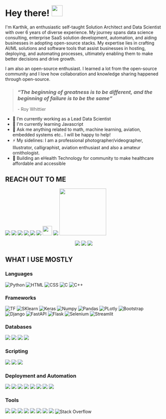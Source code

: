 # Hey there! <img src="https://media.giphy.com/media/hvRJCLFzcasrR4ia7z/giphy.gif" width="35px">

I'm Karthik, an enthusiastic self-taught Solution Architect and Data Scientist with over 6 years of diverse experience. My journey spans data science consulting, enterprise SaaS solution development, automation, and aiding businesses in adopting open-source stacks. My expertise lies in crafting AI/ML solutions and software tools that assist businesses in hosting, deploying, and automating processes, ultimately enabling them to make better decisions and drive growth.

<!-- <img align="right" alt="GIF" height="250px" src="output-onlinegiftools.gif"/> -->

<!--<img align="right" alt="GIF" height="250px" src="https://i.pinimg.com/originals/1a/a5/41/1aa54136f55c03a40ba7192ebe9b0a41.gif"/> -->
<!--<img align="right" alt="GIF" height="250px" src="./Digital-Marketing-Write-For-Us.webp"/> -->

I am also an open-source enthusiast. I learned a lot from the open-source community and I love how collaboration and knowledge sharing happened through open-source.

> ### _“The beginning of greatness is to be different, and the beginning of failure is to be the same”_
> \- Roy Whittier
<!--
**karthikmprakash/karthikmprakash** is a ✨ _special_ ✨ repository because its `README.md` (this file) appears on your GitHub profile.

Here are some ideas to get you started:
-->
- 🔭 I’m currently working as a Lead Data Scientist
- 🌱 I'm currently learning Javascript
- 💬 Ask me anything related to math, machine learning, aviation, embedded systems etc.. I will be happy to help!
- ⚡ My sidelines: I am a professional photographer/videographer, Illustrator, calligraphist, aviation enthusiast and also a amateur ornithologist. 
- 🎯 Building an eHealth Technology for community to make healthcare affordable and accessible 


<!-- Used www.icons8.com -->
## REACH OUT TO ME
<a href='mailto:mkarthikprakash.work@gmail.com'><img src="https://img.icons8.com/color/48/000000/subscribe--v1.png"></a>
<a href='https://twitter.com/MkarthikPrakash'><img src="https://img.icons8.com/color/48/000000/twitter-circled--v4.png" ></a>
<a href='https://ca.linkedin.com/in/karthikmprakash'><img src="https://img.icons8.com/color/48/000000/linkedin-circled--v1.png" ></a>
<a href='https://medium.com/@karmpra'><img src="https://img.icons8.com/color/48/000000/medium-monogram.png"> </a>
<a href='https://www.instagram.com/karthik_m_prakash/'><img src="https://img.icons8.com/color/48/000000/instagram-new.png" ></a>
<a href='https://t.me/karthik_m_prakash'><img src="https://img.icons8.com/color/48/000000/telegram-app.png"/></a>
<a href='https://www.kaggle.com/karthikmprakash'><img src="https://www.kaggle.com/static/images/site-logo.png" height=30px></a>
<a href='https://stackoverflow.com/users/15284890/karthik-m-prakash'><img src="https://img.icons8.com/color/48/000000/stackoverflow.png"/></a>
<a href='https://leetcode.com/karthikmprakash/'><img src='https://assets.leetcode.com/static_assets/public/webpack_bundles/images/logo-dark.e99485d9b.svg' width=150px></a>
<!--
<a href='mailto:mkarthikprakash.work@gmail.com'><img src="https://media.giphy.com/media/L5LRkP5bUDFiZee7w2/giphy.gif" width="150"></a>
-->

<p align="center">
	<img src="https://github-readme-stats.vercel.app/api?username=karthikmprakash&show_icons=true&include_all_commits=true&count_private=true&hide_border=true&theme=dark" />
	<img src="https://github-readme-streak-stats.herokuapp.com/?user=karthikmprakash&include_all_commits=true&hide_border=true&theme=dark"/>
	<img src="https://github-readme-stats.vercel.app/api/top-langs/?username=karthikmprakash&layout=compact&langs_count=10&include_all_commits=true&hide_border=true&theme=dark">
</p>





## WHAT I USE MOSTLY

### Languages
![Python](https://img.shields.io/badge/Python-3776AB?style=for-the-badge&logo=python&logoColor=white)
![HTML](https://img.shields.io/badge/HTML5-E34F26?style=for-the-badge&logo=html5&logoColor=white)
![CSS](https://img.shields.io/badge/CSS3-1572B6?style=for-the-badge&logo=css3&logoColor=white)
![C](https://img.shields.io/badge/C-00599C?style=for-the-badge&logo=c&logoColor=white)
![C++](https://img.shields.io/badge/C%2B%2B-00599C?style=for-the-badge&logo=c%2B%2B&logoColor=white)

### Frameworks
![TF](https://img.shields.io/badge/TensorFlow-FF6F00?style=for-the-badge&logo=TensorFlow&logoColor=white)
![SKlearn](https://img.shields.io/badge/scikit_learn-F7931E?style=for-the-badge&logo=scikit-learn&logoColor=white)
![Keras](https://img.shields.io/badge/Keras-D00000?style=for-the-badge&logo=Keras&logoColor=white)
![Numpy](https://img.shields.io/badge/Numpy-777BB4?style=for-the-badge&logo=numpy&logoColor=white)
![Pandas](https://img.shields.io/badge/Pandas-2C2D72?style=for-the-badge&logo=pandas&logoColor=white)
![PLotly](https://img.shields.io/badge/Plotly-239120?style=for-the-badge&logo=plotly&logoColor=white)
![Bootstrap](https://img.shields.io/badge/Bootstrap-563D7C?style=for-the-badge&logo=bootstrap&logoColor=white)
![Django](https://img.shields.io/badge/Django-092E20?style=for-the-badge&logo=django&logoColor=green)
![FastAPI](https://img.shields.io/badge/fastapi-109989?style=for-the-badge&logo=FASTAPI&logoColor=white)
![Flask](https://img.shields.io/badge/Flask-000000?style=for-the-badge&logo=flask&logoColor=white)
![Selenium](https://img.shields.io/badge/Selenium-43B02A?style=for-the-badge&logo=Selenium&logoColor=white)
![Streamlit](https://bit.ly/35VOUUZ)

### Databases 
![](https://img.shields.io/badge/MySQL-00000F?style=for-the-badge&logo=mysql&logoColor=white)
![](https://img.shields.io/badge/PostgreSQL-316192?style=for-the-badge&logo=postgresql&logoColor=white)
![](https://img.shields.io/badge/MongoDB-4EA94B?style=for-the-badge&logo=mongodb&logoColor=white)
![](https://img.shields.io/badge/SQLite-07405E?style=for-the-badge&logo=sqlite&logoColor=white)

### Scripting
![](https://img.shields.io/badge/Jupyter-F37626.svg?&style=for-the-badge&logo=Jupyter&logoColor=white)
![](https://img.shields.io/badge/Markdown-000000?style=for-the-badge&logo=markdown&logoColor=white)
![](https://img.shields.io/badge/Shell_Script-121011?style=for-the-badge&logo=gnu-bash&logoColor=white)


### Deployment and Automation
![](https://img.shields.io/badge/Docker-2CA5E0?style=for-the-badge&logo=docker&logoColor=white)
![](https://img.shields.io/badge/kubernetes-326ce5.svg?&style=for-the-badge&logo=kubernetes&logoColor=white)
![](https://img.shields.io/badge/Git-F05032?style=for-the-badge&logo=git&logoColor=white)
![](https://img.shields.io/badge/Postman-FF6C37?style=for-the-badge&logo=Postman&logoColor=white)
![](https://img.shields.io/badge/Amazon_AWS-232F3E?style=for-the-badge&logo=amazon-aws&logoColor=white)
![](https://img.shields.io/badge/Google_Cloud-4285F4?style=for-the-badge&logo=google-cloud&logoColor=white)
![](https://img.shields.io/badge/microsoft%20azure-0089D6?style=for-the-badge&logo=microsoft-azure&logoColor=white)
![](https://img.shields.io/badge/Heroku-430098?style=for-the-badge&logo=heroku&logoColor=white)

### Tools
![](https://img.shields.io/badge/Google_chrome-4285F4?style=for-the-badge&logo=Google-chrome&logoColor=white)
![](https://img.shields.io/badge/Tor_Browser-7D4698?style=for-the-badge&logo=Tor-Browser&logoColor=white)
![](https://img.shields.io/badge/Windows-0078D6?style=for-the-badge&logo=windows&logoColor=white)
![](https://img.shields.io/badge/Linux-FCC624?style=for-the-badge&logo=linux&logoColor=black)
![](https://bit.ly/3qpbNtB)
![](https://img.shields.io/badge/Kali_Linux-557C94?style=for-the-badge&logo=kali-linux&logoColor=white)
![](https://img.shields.io/badge/Adobe%20Photoshop-31A8FF?style=for-the-badge&logo=Adobe%20Photoshop&logoColor=black)
![](https://img.shields.io/badge/Adobe%20Illustrator-FF9A00?style=for-the-badge&logo=adobe%20illustrator&logoColor=white)
![Stack Overflow](https://img.shields.io/static/v1?style=for-thebadge&message=Stack+Overflow&color=F58025&logo=Stack+Overflow&logoColor=FFFFFF&label=)

